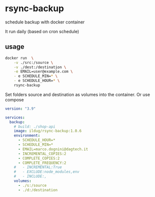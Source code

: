 # rsync-backup
schedule backup with docker container

It run daily (based on cron schedule)

## usage

``` sh
docker run  \
    -v ./src:/source \
    -v ./dest:/destination \
    -e EMAIL=user@example.com \
    - e SCHEDULE_MIN=* \
    - e SCHEDULE_HOUR=* \
    rsync-backup
```

Set folders source and destination as volumes into the container.
Or use compose

```yaml
version: "3.9"

services:
  backup:
    # build: ./shop-api
    image: ildug/rsync-backup:1.0.6
    environment:
      - SCHEDULE_HOUR=*
      - SCHEDULE_MIN=*
      - EMAIL=marco.dognini@dagtech.it
      - INCREMENTAL_COPIES:2
      - COMPLETE_COPIES:2
      - COMPLETE_FREQUENCY:2
    #   - INCREMENTAL:True
    #   - EXCLUDE:node_modules,env
    #   - INCLUDE:,
    volumes:
      - ./s:/source
      - ./d:/destination

```


